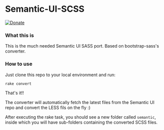 # Semantic-UI-SCSS

[![Donate](https://www.paypal.com/cgi-bin/webscr?cmd=_s-xclick&hosted_button_id=NMYPWP6VCWGKN)](https://i.imgur.com/sMi7BNV.png)



### What this is

This is the much needed Semantic UI SASS port. Based on bootstrap-sass's converter.

### How to use

Just clone this repo to your local environment and run:

`rake convert`

That's it!!

The converter will automatically fetch the latest files from the Semantic UI repo and convert the LESS fils on the fly :)

After executing the rake task, you should see a new folder called `semantic`, inside which you will have sub-folders containing the converted SCSS files.

